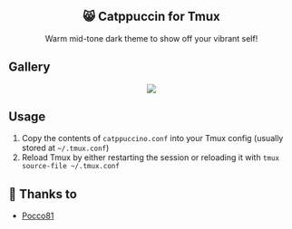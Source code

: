 <p align="center">
  <h2 align="center">😸 Catppuccin for Tmux</h2>
</p>

<p align="center">Warm mid-tone dark theme to show off your vibrant self!</p>

## Gallery

<p align="center">
  <img src="https://raw.githubusercontent.com/catppuccin/tmux/main/assets/ss.png"/>
</p>

## Usage

1. Copy the contents of `catppuccino.conf` into your Tmux config (usually stored at `~/.tmux.conf`)
2. Reload Tmux by either restarting the session or reloading it with `tmux source-file ~/.tmux.conf`

## 💝 Thanks to

- [Pocco81](https://github.com/catppuccin)

